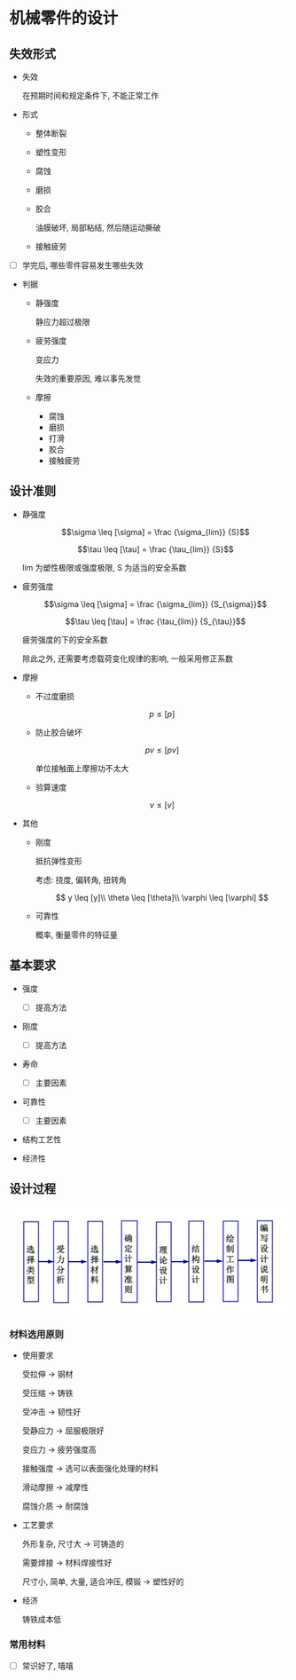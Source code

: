 # 机械零件的设计

## 失效形式

- 失效

  在预期时间和规定条件下, 不能正常工作

- 形式

  - 整体断裂
  - 塑性变形
  - 腐蚀
  - 磨损
  - 胶合

    油膜破坏, 局部粘结, 然后随运动撕破

  - 接触疲劳

- [ ] 学完后, 哪些零件容易发生哪些失效

- 判据

  - 静强度

    静应力超过极限

  - 疲劳强度

    变应力

    失效的重要原因, 难以事先发觉

  - 摩擦

    - 腐蚀
    - 磨损
    - 打滑
    - 胶合
    - 接触疲劳

## 设计准则

- 静强度

  $$\sigma \leq [\sigma] = \frac {\sigma_{lim}} {S}$$

  $$\tau \leq [\tau] = \frac {\tau_{lim}} {S}$$

  lim 为塑性极限或强度极限, S 为适当的安全系数

- 疲劳强度

  $$\sigma \leq [\sigma] = \frac {\sigma_{lim}} {S_{\sigma}}$$

  $$\tau \leq [\tau] = \frac {\tau_{lim}} {S_{\tau}}$$

  疲劳强度的下的安全系数

  除此之外, 还需要考虑载荷变化规律的影响, 一般采用修正系数

- 摩擦

  - 不过度磨损

    $$p \leq [p]$$

  - 防止胶合破坏

    $$pv \leq [pv]$$

    单位接触面上摩擦功不太大

  - 验算速度

    $$v \leq [v]$$

- 其他

  - 刚度

    抵抗弹性变形

    考虑: 挠度, 偏转角, 扭转角

    $$
    y \leq [y]\\
    \theta \leq [\theta]\\
    \varphi \leq [\varphi]
    $$

  - 可靠性

    概率, 衡量零件的特征量

## 基本要求

- 强度

  - [ ] 提高方法

- 刚度

  - [ ] 提高方法

- 寿命

  - [ ] 主要因素

- 可靠性

  - [ ] 主要因素

- 结构工艺性

- 经济性

## 设计过程

![](assets/2022-06-01-17-57-33.png)

### 材料选用原则

- 使用要求

  受拉伸 -> 钢材

  受压缩 -> 铸铁

  受冲击 -> 韧性好

  受静应力 -> 屈服极限好

  变应力 -> 疲劳强度高

  接触强度 -> 选可以表面强化处理的材料

  滑动摩擦 -> 减摩性

  腐蚀介质 -> 耐腐蚀

- 工艺要求

  外形复杂, 尺寸大 -> 可铸造的

  需要焊接 -> 材料焊接性好

  尺寸小, 简单, 大量, 适合冲压, 模锻 -> 塑性好的

- 经济

  铸铁成本低

### 常用材料

- [ ] 常识好了, 嘻嘻
